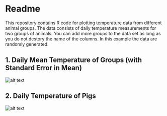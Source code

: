 # Readme

This repository contains R code for plotting temperature data from different animal groups. The data consists of daily temperature measurements for two groups of animals. You can add more groups to the data set as long as you do not destory the name of the columns. In this example the data are randomly generated. 

## 1. Daily Mean Temperature of Groups (with Standard Error in Mean) 

![alt text](temp0.svg)

## 2. Daily Temperature of Pigs 

![alt text](temp1.svg)

